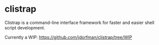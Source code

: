 clistrap
========

Clistrap is a command-line interface framework for faster and easier shell script development.

Currently a WIP: https://github.com/jdorfman/clistrap/tree/WIP
